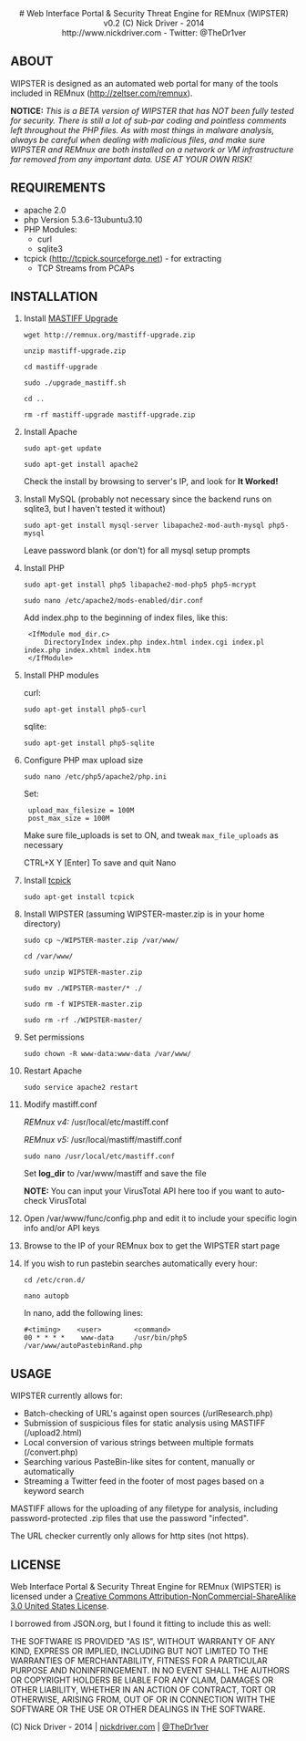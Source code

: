 
<center> 
# Web Interface Portal & Security Threat Engine for REMnux (WIPSTER) v0.2
(C) Nick Driver - 2014<br/>
http://www.nickdriver.com - Twitter: @TheDr1ver</center>


## ABOUT

WIPSTER is designed as an automated web portal for many of the tools included in
REMnux (http://zeltser.com/remnux). 

**NOTICE:** _This is a BETA version of WIPSTER that has NOT been fully tested for security.
		There is still a lot of sub-par coding and pointless comments left throughout the PHP files.
		As with most things in malware analysis, always be careful when dealing with malicious
		files, and make sure WIPSTER and REMnux are both installed on a network or 
		VM infrastructure far removed from any important data. USE AT YOUR OWN RISK!_
		
## REQUIREMENTS

* apache 2.0
* php Version 5.3.6-13ubuntu3.10
* PHP Modules:
	- curl
	- sqlite3
* tcpick (http://tcpick.sourceforge.net) - for extracting
	- TCP Streams from PCAPs

## INSTALLATION

1. Install [MASTIFF Upgrade](http://zeltser.com/remnux/remnux4-installation-notes.html)

	`wget http://remnux.org/mastiff-upgrade.zip`

	`unzip mastiff-upgrade.zip`

	`cd mastiff-upgrade`

	`sudo ./upgrade_mastiff.sh`

	`cd ..`

	`rm -rf mastiff-upgrade mastiff-upgrade.zip`

2. Install Apache

	`sudo apt-get update`

	`sudo apt-get install apache2`

	Check the install by browsing to server's IP, and look for **It Worked!**

3. Install MySQL (probably not necessary since the backend runs on sqlite3, but I haven't tested it without)

	`sudo apt-get install mysql-server libapache2-mod-auth-mysql php5-mysql`

	Leave password blank (or don't) for all mysql setup prompts

4. Install PHP

	`sudo apt-get install php5 libapache2-mod-php5 php5-mcrypt`

	`sudo nano /etc/apache2/mods-enabled/dir.conf`

	Add index.php to the beginning of index files, like this:

    	<IfModule mod_dir.c>
    		DirectoryIndex index.php index.html index.cgi index.pl index.php index.xhtml index.htm
    	</IfModule>

5. Install PHP modules

	curl:

	`sudo apt-get install php5-curl`

	sqlite:

	`sudo apt-get install php5-sqlite`


6. Configure PHP max upload size

	`sudo nano /etc/php5/apache2/php.ini`

	Set:

		upload_max_filesize = 100M
		post_max_size = 100M
	Make sure file_uploads is set to ON, and tweak `max_file_uploads` as necessary

	CTRL+X Y [Enter] To save and quit Nano

7. Install [tcpick](http://tcpick.sourceforge.net/?t=1&p=INSTALL)

	`sudo apt-get install tcpick`

8. Install WIPSTER (assuming WIPSTER-master.zip is in your home directory)

	`sudo cp ~/WIPSTER-master.zip /var/www/`

	`cd /var/www/`

	`sudo unzip WIPSTER-master.zip`
	
	`sudo mv ./WIPSTER-master/* ./`

	`sudo rm -f WIPSTER-master.zip`
	
	`sudo rm -rf ./WIPSTER-master/`

9. Set permissions

	`sudo chown -R www-data:www-data /var/www/`

10. Restart Apache

	`sudo service apache2 restart`

11. Modify mastiff.conf 

    *REMnux v4:* /usr/local/etc/mastiff.conf

    *REMnux v5:* /usr/local/mastiff/mastiff.conf

    `sudo nano /usr/local/etc/mastiff.conf`

    Set **log_dir** to /var/www/mastiff and save the file

    **NOTE:** You can input your VirusTotal API here too if you want to auto-check VirusTotal

12. Open /var/www/func/config.php and edit it to include your specific login info and/or API keys

13. Browse to the IP of your REMnux box to get the WIPSTER start page

14. If you wish to run pastebin searches automatically every hour:

    `cd /etc/cron.d/ `

    `nano autopb`

    In nano, add the following lines:

        #<timing>    <user>        <command>
        00 * * * *    www-data     /usr/bin/php5 /var/www/autoPastebinRand.php
		
## USAGE

WIPSTER currently allows for:

- Batch-checking of URL's against open sources (/urlResearch.php)
- Submission of suspicious files for static analysis using MASTIFF (/upload2.html)
- Local conversion of various strings between multiple formats (/convert.php)
- Searching various PasteBin-like sites for content, manually or automatically
- Streaming a Twitter feed in the footer of most pages based on a keyword search

MASTIFF allows for the uploading of any filetype for analysis, including
password-protected .zip files that use the password "infected".

The URL checker currently only allows for http sites (not https).

## LICENSE

Web Interface Portal & Security Threat Engine for REMnux (WIPSTER) is licensed 
under a  [Creative Commons Attribution-NonCommercial-ShareAlike 3.0 United States License](http://creativecommons.org/licenses/by-nc-sa/3.0/us/).

I borrowed from JSON.org, but I found it fitting to include this as well:

THE SOFTWARE IS PROVIDED "AS IS", WITHOUT WARRANTY OF ANY KIND, EXPRESS OR IMPLIED, 
INCLUDING BUT NOT LIMITED TO THE WARRANTIES OF MERCHANTABILITY, FITNESS FOR A PARTICULAR 
PURPOSE AND NONINFRINGEMENT. IN NO EVENT SHALL THE AUTHORS OR COPYRIGHT HOLDERS BE LIABLE 
FOR ANY CLAIM, DAMAGES OR OTHER LIABILITY, WHETHER IN AN ACTION OF CONTRACT, TORT OR OTHERWISE, 
ARISING FROM, OUT OF OR IN CONNECTION WITH THE SOFTWARE OR THE USE OR OTHER DEALINGS IN THE SOFTWARE.

(C) Nick Driver - 2014 | [nickdriver.com](http://nickdriver.com) | [@TheDr1ver](https://twitter.com/TheDr1ver)